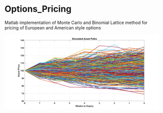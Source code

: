 # Options_Pricing
Matlab implementation of Monte Carlo and Binomial Lattice method for pricing of European and American style options

![alt text](https://github.com/VijayMaraviya/Options_Pricing/blob/master/Simulated%20asset%20paths.jpg)
